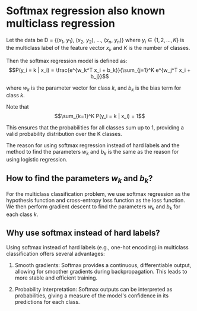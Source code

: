 # Softmax regression also known multiclass regression

Let the data be D = {($x_1$, $y_1$), ($x_2$, $y_2$), ..., ($x_n$, $y_n$)}
where $y_i \in \{1, 2, ..., K\}$ is the multiclass label of the feature vector $x_i$, and $K$ is the number of classes.

Then the softmax regression model is defined as:
$$P(y_i = k | x_i) = \frac{e^{w_k^T x_i + b_k}}{\sum_{j=1}^K e^{w_j^T x_i + b_j}}$$

where $w_k$ is the parameter vector for class $k$, and $b_k$ is the bias term for class $k$.

Note that
$$\sum_{k=1}^K P(y_i = k | x_i) = 1$$

This ensures that the probabilities for all classes sum up to 1, providing a valid probability distribution over the K classes.

The reason for using softmax regression instead of hard labels and the method to find the parameters $w_k$ and $b_k$ is the same as the reason for using logistic regression.

## How to find the parameters $w_k$ and $b_k$?

For the multiclass classification problem, we use softmax regression as the hypothesis function and cross-entropy loss function as the loss function. We then perform gradient descent to find the parameters $w_k$ and $b_k$ for each class $k$.

## Why use softmax instead of hard labels?

Using softmax instead of hard labels (e.g., one-hot encoding) in multiclass classification offers several advantages:

1. Smooth gradients: Softmax provides a continuous, differentiable output, allowing for smoother gradients during backpropagation. This leads to more stable and efficient training.

2. Probability interpretation: Softmax outputs can be interpreted as probabilities, giving a measure of the model's confidence in its predictions for each class.

